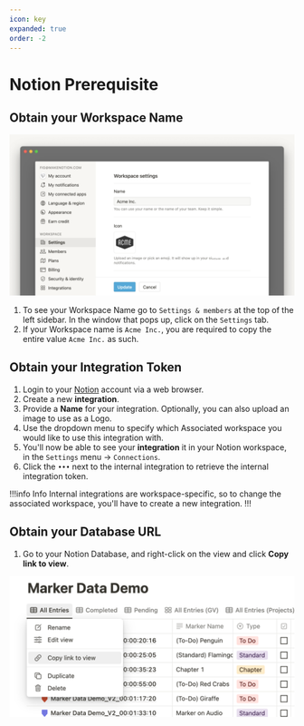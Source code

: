 ```yaml
---
icon: key
expanded: true
order: -2
---
```

# Notion Prerequisite

## Obtain your Workspace Name

![Workspace Name](/assets/notion_workspace.png)

1. To see your Workspace Name go to `Settings & members` at the top of the left sidebar. In the window that pops up, click on the `Settings` tab.
2. If your Workspace name is `Acme Inc.`, you are required to copy the entire value `Acme Inc.` as such.

## Obtain your Integration Token

1. Login to your [Notion](https://www.notion.so/my-integrations) account via a web browser.
2. Create a new **integration**.
3. Provide a **Name** for your integration. Optionally, you can also upload an image to use as a Logo.
4. Use the dropdown menu to specify which Associated workspace you would like to use this integration with.
5. You'll now be able to see your **integration** it in your Notion workspace, in the `Settings` menu → `Connections`.
6. Click the `•••` next to the internal integration to retrieve the internal integration token.

!!!info Info
Internal integrations are workspace-specific, so to change the associated workspace, you'll have to create a new integration.
!!!

## Obtain your Database URL

1. Go to your Notion Database, and right-click on the view and click **Copy link to view**.

![Copy Notion URL](/assets/notion_url.png)